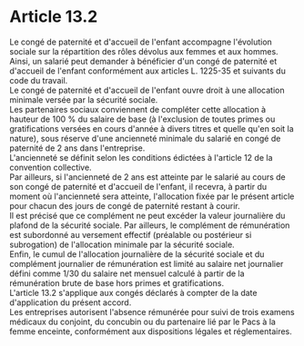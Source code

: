 # Article 13.2

  
Le congé de paternité et d'accueil de l'enfant accompagne l'évolution sociale sur la répartition des rôles dévolus aux femmes et aux hommes.   
Ainsi, un salarié peut demander à bénéficier d'un congé de paternité et d'accueil de l'enfant conformément aux articles L. 1225-35 et suivants du code du travail.   
Le congé de paternité et d'accueil de l'enfant ouvre droit à une allocation minimale versée par la sécurité sociale.   
Les partenaires sociaux conviennent de compléter cette allocation à hauteur de 100 % du salaire de base (à l'exclusion de toutes primes ou gratifications versées en cours d'année à divers titres et quelle qu'en soit la nature), sous réserve d'une ancienneté minimale du salarié en congé de paternité de 2 ans dans l'entreprise.   
L'ancienneté se définit selon les conditions édictées à l'article 12 de la convention collective.   
Par ailleurs, si l'ancienneté de 2 ans est atteinte par le salarié au cours de son congé de paternité et d'accueil de l'enfant, il recevra, à partir du moment où l'ancienneté sera atteinte, l'allocation fixée par le présent article pour chacun des jours de congé de paternité restant à courir.   
Il est précisé que ce complément ne peut excéder la valeur journalière du plafond de la sécurité sociale. Par ailleurs, le complément de rémunération est subordonné au versement effectif (préalable ou postérieur si subrogation) de l'allocation minimale par la sécurité sociale.   
Enfin, le cumul de l'allocation journalière de la sécurité sociale et du complément journalier de rémunération est limité au salaire net journalier défini comme 1/30 du salaire net mensuel calculé à partir de la rémunération brute de base hors primes et gratifications.   
L'article 13.2 s'applique aux congés déclarés à compter de la date d'application du présent accord.   
Les entreprises autorisent l'absence rémunérée pour suivi de trois examens médicaux du conjoint, du concubin ou du partenaire lié par le Pacs à la femme enceinte, conformément aux dispositions légales et réglementaires.


